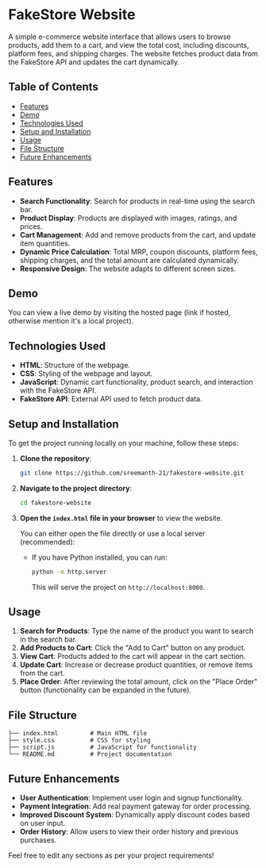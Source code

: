 
# FakeStore Website

A simple e-commerce website interface that allows users to browse products, add them to a cart, and view the total cost, including discounts, platform fees, and shipping charges. The website fetches product data from the FakeStore API and updates the cart dynamically.

## Table of Contents
- [Features](#features)
- [Demo](#demo)
- [Technologies Used](#technologies-used)
- [Setup and Installation](#setup-and-installation)
- [Usage](#usage)
- [File Structure](#file-structure)
- [Future Enhancements](#future-enhancements)

## Features
- **Search Functionality**: Search for products in real-time using the search bar.
- **Product Display**: Products are displayed with images, ratings, and prices.
- **Cart Management**: Add and remove products from the cart, and update item quantities.
- **Dynamic Price Calculation**: Total MRP, coupon discounts, platform fees, shipping charges, and the total amount are calculated dynamically.
- **Responsive Design**: The website adapts to different screen sizes.

## Demo
You can view a live demo by visiting the hosted page (link if hosted, otherwise mention it's a local project).

## Technologies Used
- **HTML**: Structure of the webpage.
- **CSS**: Styling of the webpage and layout.
- **JavaScript**: Dynamic cart functionality, product search, and interaction with the FakeStore API.
- **FakeStore API**: External API used to fetch product data.

## Setup and Installation
To get the project running locally on your machine, follow these steps:

1. **Clone the repository**:
    ```bash
    git clone https://github.com/sreemanth-21/fakestore-website.git
    ```
   
2. **Navigate to the project directory**:
    ```bash
    cd fakestore-website
    ```

3. **Open the `index.html` file in your browser** to view the website.

    You can either open the file directly or use a local server (recommended):
    - If you have Python installed, you can run:
      ```bash
      python -m http.server
      ```
      This will serve the project on `http://localhost:8000`.

## Usage

1. **Search for Products**: Type the name of the product you want to search in the search bar.
2. **Add Products to Cart**: Click the "Add to Cart" button on any product.
3. **View Cart**: Products added to the cart will appear in the cart section.
4. **Update Cart**: Increase or decrease product quantities, or remove items from the cart.
5. **Place Order**: After reviewing the total amount, click on the "Place Order" button (functionality can be expanded in the future).

## File Structure
```
├── index.html         # Main HTML file
├── style.css          # CSS for styling
├── script.js          # JavaScript for functionality
└── README.md          # Project documentation
```

## Future Enhancements
- **User Authentication**: Implement user login and signup functionality.
- **Payment Integration**: Add real payment gateway for order processing.
- **Improved Discount System**: Dynamically apply discount codes based on user input.
- **Order History**: Allow users to view their order history and previous purchases.
  


Feel free to edit any sections as per your project requirements!
